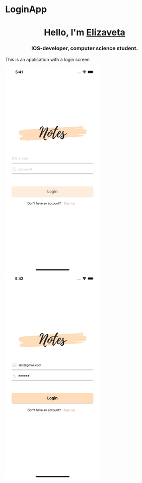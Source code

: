 # LoginApp

<h1 align="center">Hello, I'm <a href="https://github.com/efrosinina" target="_blank">Elizaveta</a> 
<h3 align="center">IOS-developer, computer science student.</h3>

This is an application with a login screen

<img src="https://github.com/efrosinina/LoginApp/blob/main/Simulator%20Screenshot%20-%20iPhone%2014%20Plus%20-%202023-05-21%20at%2017.41.14.png" width="300"> &nbsp;&nbsp;&nbsp;&nbsp;&nbsp;&nbsp;&nbsp;&nbsp;<img src="https://github.com/efrosinina/LoginApp/blob/main/Simulator%20Screenshot%20-%20iPhone%2014%20Plus%20-%202023-05-21%20at%2017.42.14.png" width="300">
